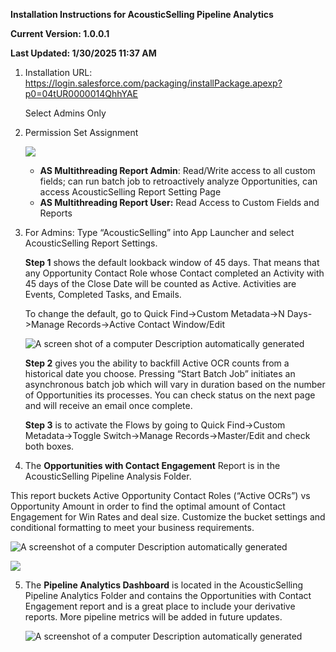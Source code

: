 **Installation Instructions for AcousticSelling Pipeline Analytics**

**Current Version: 1.0.0.1**

**Last Updated: 1/30/2025 11:37 AM**

1.  Installation URL: <https://login.salesforce.com/packaging/installPackage.apexp?p0=04tUR0000014QhhYAE>

    Select Admins Only

2.  Permission Set Assignment

    ![](media/03a1d33c721c3212b83a99dc30371fce.png)

    -   **AS Multithreading Report Admin**: Read/Write access to all custom fields; can run batch job to retroactively analyze Opportunities, can access AcousticSelling Report Setting Page
    -   **AS Multithreading Report User:** Read Access to Custom Fields and Reports
3.  For Admins: Type “AcousticSelling” into App Launcher and select AcousticSelling Report Settings.

    **Step 1** shows the default lookback window of 45 days. That means that any Opportunity Contact Role whose Contact completed an Activity with 45 days of the Close Date will be counted as Active. Activities are Events, Completed Tasks, and Emails.

    To change the default, go to Quick Find-\>Custom Metadata-\>N Days-\>Manage Records-\>Active Contact Window/Edit

    ![A screen shot of a computer Description automatically generated](media/1d4e8b9de4d25d706be842b56bb7b552.png)

    **Step 2** gives you the ability to backfill Active OCR counts from a historical date you choose. Pressing “Start Batch Job” initiates an asynchronous batch job which will vary in duration based on the number of Opportunities its processes. You can check status on the next page and will receive an email once complete.

    **Step 3** is to activate the Flows by going to Quick Find-\>Custom Metadata-\>Toggle Switch-\>Manage Records-\>Master/Edit and check both boxes.

4.  The **Opportunities with Contact Engagement** Report is in the AcousticSelling Pipeline Analysis Folder.

This report buckets Active Opportunity Contact Roles (“Active OCRs”) vs Opportunity Amount in order to find the optimal amount of Contact Engagement for Win Rates and deal size. Customize the bucket settings and conditional formatting to meet your business requirements.

![A screenshot of a computer Description automatically generated](media/d439eaeec59a30f349b7833bbaf6938b.png)

![](media/b0efbc10f73184d7041f86847c28342b.png)

5.  The **Pipeline Analytics Dashboard** is located in the AcousticSelling Pipeline Analytics Folder and contains the Opportunities with Contact Engagement report and is a great place to include your derivative reports. More pipeline metrics will be added in future updates.

    ![A screenshot of a computer Description automatically generated](media/16cda3563f3beef4525f9e03400c180b.png)
